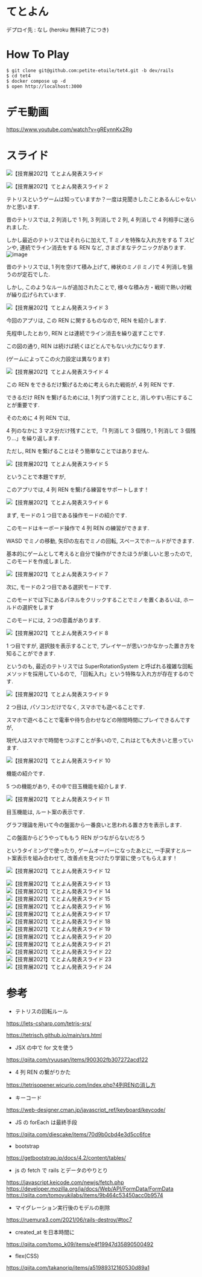 # てとよん

デプロイ先 : なし (heroku 無料終了につき)

# How To Play

```
$ git clone git@github.com:petite-etoile/tet4.git -b dev/rails
$ cd tet4
$ docker compose up -d
$ open http://localhost:3000
```

# デモ動画

https://www.youtube.com/watch?v=gREynnKx2Rg

# スライド

![【技育展2021】てとよん発表スライド](https://user-images.githubusercontent.com/33211163/134608992-350b3637-9895-49d2-894b-cb292417dcf9.jpeg)

![【技育展2021】てとよん発表スライド 2](https://user-images.githubusercontent.com/33211163/134608994-5052779d-b966-4b4e-bc24-841b5cfd9fae.jpeg)

テトリスというゲームは知っていますか？一度は見聞きしたことあるんじゃないかと思います.

昔のテトリスでは, 2 列消しで 1 列, 3 列消しで 2 列, 4 列消しで 4 列相手に送られました.

しかし最近のテトリスではそれらに加えて, T ミノを特殊な入れ方をする T スピンや, 連続でライン消去をする REN など, さまざまなテクニックがあります.![image](https://user-images.githubusercontent.com/33211163/134609176-192372ee-32e0-4422-ba60-aa6ec1d9ff3c.jpeg)

昔のテトリスでは, 1 列を空けて積み上げて, 棒状のミノ(I ミノ)で 4 列消しを狙うのが定石でした.

しかし, このようなルールが追加されたことで, 様々な積み方・戦術で熱い対戦が繰り広げられています.

![【技育展2021】てとよん発表スライド 3](https://user-images.githubusercontent.com/33211163/134609021-91dd7f05-d245-4702-95b0-bc58a0e9eeae.jpeg)

今回のアプリは, この REN に関するものなので, REN を紹介します.

先程申したとおり, REN とは連続でライン消去を繰り返すことです.

この図の通り, REN は続けば続くほどとんでもない火力になります.

(ゲームによってこの火力設定は異なります)

![【技育展2021】てとよん発表スライド 4](https://user-images.githubusercontent.com/33211163/134609040-8da4a334-5349-4c94-adcf-2ee8a9d6fc32.jpeg)

この REN をできるだけ繋げるために考えられた戦術が, 4 列 REN です.

できるだけ REN を繋げるためには, 1 列ずつ消すことと, 消しやすい形にすることが重要です.

そのために 4 列 REN では,

4 列のなかに 3 マス分だけ残すことで, 「1 列消して 3 個残り, 1 列消して 3 個残り...」を繰り返します.

ただし, REN を繋げることはそう簡単なことではありません.

![【技育展2021】てとよん発表スライド 5](https://user-images.githubusercontent.com/33211163/134609059-d5a8324f-7dba-45d1-adb1-77c6332470f0.jpeg)

ということで本題ですが,

このアプリでは, 4 列 REN を繋げる練習をサポートします！

![【技育展2021】てとよん発表スライド 6](https://user-images.githubusercontent.com/33211163/134609069-4ca92a00-04ac-44b9-b9a6-b777f212e411.jpeg)

まず, モードの１つ目である操作モードの紹介です.

このモードはキーボード操作で 4 列 REN の練習ができます.

WASD でミノの移動, 矢印の左右でミノの回転, スペースでホールドができます.

基本的にゲームとして考えると自分で操作ができたほうが楽しいと思ったので, このモードを作成しました.

![【技育展2021】てとよん発表スライド 7](https://user-images.githubusercontent.com/33211163/134609083-25fe49dd-8389-4799-b368-da9bf4536581.jpeg)

次に, モードの２つ目である選択モードです.

このモードでは下にあるパネルをクリックすることでミノを置くあるいは, ホールドの選択をします

このモードには, ２つの意義があります.

![【技育展2021】てとよん発表スライド 8](https://user-images.githubusercontent.com/33211163/134609090-d9648c17-4b7c-4726-af83-08112e340d5d.jpeg)

1 つ目ですが, 選択肢を表示することで, プレイヤーが思いつかなかった置き方を知ることができます.

というのも, 最近のテトリスでは SuperRotationSystem と呼ばれる複雑な回転メソッドを採用しているので, 「回転入れ」という特殊な入れ方が存在するのです.

![【技育展2021】てとよん発表スライド 9](https://user-images.githubusercontent.com/33211163/134609101-a9b12893-b150-47fe-9fd1-e8b09eda8705.jpeg)

2 つ目は, パソコンだけでなく, スマホでも遊べることです.

スマホで遊べることで電車や待ち合わせなどの隙間時間にプレイできるんですが,

現代人はスマホで時間をつぶすことが多いので, これはとても大きいと思っています.

![【技育展2021】てとよん発表スライド 10](https://user-images.githubusercontent.com/33211163/134609104-7a4e814b-af2c-443f-b4a2-4075234c869c.jpeg)

機能の紹介です.

5 つの機能があり, その中で目玉機能を紹介します.

![【技育展2021】てとよん発表スライド 11](https://user-images.githubusercontent.com/33211163/134609109-df60bc66-8270-4bc9-a29f-0a02522c2227.jpeg)

目玉機能は, ルート案の表示です.

グラフ理論を用いて今の盤面から一番良いと思われる置き方を表示します.

この盤面からどうやってももう REN がつながらないだろう

というタイミングで使ったり, ゲームオーバーになったあとに, 一手戻すとルート案表示を組み合わせて, 改善点を見つけたり学習に使ってもらえます！

![【技育展2021】てとよん発表スライド 12](https://user-images.githubusercontent.com/33211163/134609130-31627503-d5c2-44f7-aff5-60bafd3deac9.jpeg)

![【技育展2021】てとよん発表スライド 13](https://user-images.githubusercontent.com/33211163/134609141-e71ffc50-1c6d-43ee-b8c3-43d1213c24f7.jpeg)
![【技育展2021】てとよん発表スライド 14](https://user-images.githubusercontent.com/33211163/134609143-7aaf18b6-9455-4f01-be02-f451bcc824e5.jpeg)
![【技育展2021】てとよん発表スライド 15](https://user-images.githubusercontent.com/33211163/134609146-1105b0a4-9ca5-42f5-aa88-9e64659a3499.jpeg)
![【技育展2021】てとよん発表スライド 16](https://user-images.githubusercontent.com/33211163/134609147-7d579815-b390-4f1e-9e17-a09737290a48.jpeg)
![【技育展2021】てとよん発表スライド 17](https://user-images.githubusercontent.com/33211163/134609150-f6ea772c-4017-4f36-b80d-76ad368738d8.jpeg)
![【技育展2021】てとよん発表スライド 18](https://user-images.githubusercontent.com/33211163/134609151-ddbdf7b7-7821-471a-aaa2-d3dbd9f4a125.jpeg)
![【技育展2021】てとよん発表スライド 19](https://user-images.githubusercontent.com/33211163/134609153-8031b5bd-1316-43d4-975b-beac711b24af.jpeg)
![【技育展2021】てとよん発表スライド 20](https://user-images.githubusercontent.com/33211163/134609155-97376fda-9e84-49c7-aa2b-07093cff3a18.jpeg)
![【技育展2021】てとよん発表スライド 21](https://user-images.githubusercontent.com/33211163/134609157-6b817e79-964d-4fa8-8a40-efc610a3c3d5.jpeg)
![【技育展2021】てとよん発表スライド 22](https://user-images.githubusercontent.com/33211163/134609159-921c8163-96c3-4af8-a5d5-16d6fb1efca3.jpeg)
![【技育展2021】てとよん発表スライド 23](https://user-images.githubusercontent.com/33211163/134609162-8fc31e36-41a5-497b-ba24-7998d1fc6b5d.jpeg)
![【技育展2021】てとよん発表スライド 24](https://user-images.githubusercontent.com/33211163/134609163-3e1573d0-b857-44d8-84f1-86bfb7ec720e.jpeg)

# 参考

- テトリスの回転ルール

https://lets-csharp.com/tetris-srs/

https://tetrisch.github.io/main/srs.html

- JSX の中で for 文を使う

https://qiita.com/ryuusan/items/900302fb307272acd122

- 4 列 REN の繋がりかた

https://tetrisopener.wicurio.com/index.php?4列RENの消し方

- キーコード

https://web-designer.cman.jp/javascript_ref/keyboard/keycode/

- JS の forEach は最終手段

https://qiita.com/diescake/items/70d9b0cbd4e3d5cc6fce

- bootstrap

https://getbootstrap.jp/docs/4.2/content/tables/

- js の fetch で rails とデータのやりとり

https://javascript.keicode.com/newjs/fetch.php
https://developer.mozilla.org/ja/docs/Web/API/FormData/FormData
https://qiita.com/tomoyukilabs/items/9b464c53450acc0b9574

- マイグレーション実行後のモデルの削除

https://ruemura3.com/2021/06/rails-destroy/#toc7

- created_at を日本時間に

https://qiita.com/tomo_k09/items/e4f19947d35890500492

- flex(CSS)

https://qiita.com/takanorip/items/a51989312160530d89a1

